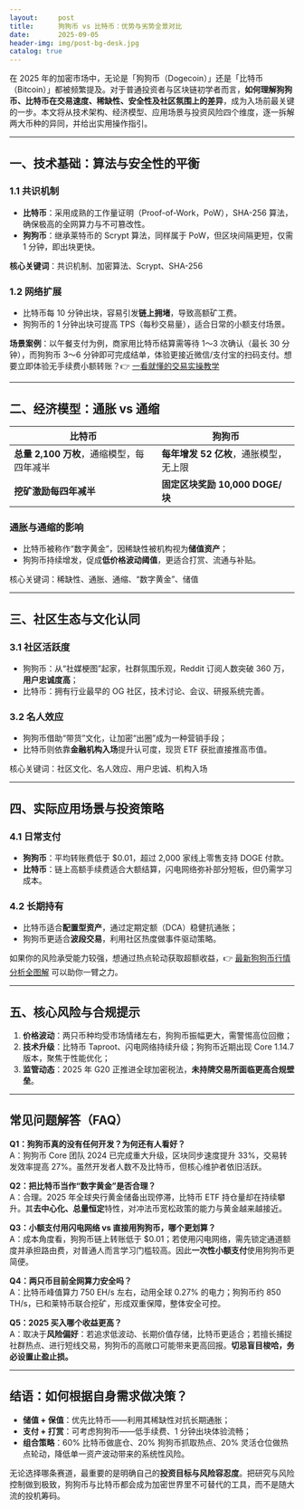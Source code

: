 ```yaml
---
layout:     post
title:      狗狗币 vs 比特币：优势与劣势全景对比
date:       2025-09-05
header-img: img/post-bg-desk.jpg
catalog: true
---
```


在 2025 年的加密市场中，无论是「狗狗币（Dogecoin）」还是「比特币（Bitcoin）」都被频繁提及。对于普通投资者与区块链初学者而言，**如何理解狗狗币、比特币在交易速度、稀缺性、安全性及社区氛围上的差异**，成为入场前最关键的一步。本文将从技术架构、经济模型、应用场景与投资风险四个维度，逐一拆解两大币种的异同，并给出实用操作指引。

---

## 一、技术基础：算法与安全性的平衡

### 1.1 共识机制
- **比特币**：采用成熟的工作量证明（Proof-of-Work，PoW），SHA-256 算法，确保极高的全网算力与不可篡改性。
- **狗狗币**：继承莱特币的 Scrypt 算法，同样属于 PoW，但区块间隔更短，仅需 1 分钟，即出块更快。

**核心关键词**：共识机制、加密算法、Scrypt、SHA-256

### 1.2 网络扩展
- 比特币每 10 分钟出块，容易引发**链上拥堵**，导致高额矿工费。
- 狗狗币的 1 分钟出块可提高 TPS（每秒交易量），适合日常的小额支付场景。

**场景案例**：以午餐支付为例，商家用比特币结算需等待 1～3 次确认（最长 30 分钟），而狗狗币 3～6 分钟即可完成结单，体验更接近微信/支付宝的扫码支付。想要立即体验无手续费小额转账？👉 [一看就懂的交易实操教学](https://okxdog.com/)

---

## 二、经济模型：通胀 vs 通缩

| 比特币                             | 狗狗币                              |
|----------------------------------|----------------------------------|
| **总量 2,100 万枚**，通缩模型，每四年减半 | **每年增发 52 亿枚**，通胀模型，无上限 |
| **挖矿激励每四年减半**               | **固定区块奖励 10,000 DOGE/块**        |

### 通胀与通缩的影响
- 比特币被称作“数字黄金”，因稀缺性被机构视为**储值资产**；
- 狗狗币持续增发，促成**低价格波动阈值**，更适合打赏、流通与补贴。

核心关键词：稀缺性、通胀、通缩、“数字黄金”、储值

---

## 三、社区生态与文化认同

### 3.1 社区活跃度
- 狗狗币：从“社媒梗图”起家，社群氛围乐观，Reddit 订阅人数突破 360 万，**用户忠诚度高**；
- 比特币：拥有行业最早的 OG 社区，技术讨论、会议、研报系统完善。

### 3.2 名人效应
- 狗狗币借助“带货”文化，让加密“出圈”成为一种营销手段；
- 比特币则依靠**金融机构入场**提升认可度，现货 ETF 获批直接推高市值。

核心关键词：社区文化、名人效应、用户忠诚、机构入场

---

## 四、实际应用场景与投资策略

### 4.1 日常支付
- **狗狗币**：平均转账费低于 $0.01，超过 2,000 家线上零售支持 DOGE 付款。
- **比特币**：链上高额手续费适合大额结算，闪电网络弥补部分短板，但仍需学习成本。

### 4.2 长期持有
- 比特币适合**配置型资产**，通过定期定额（DCA）稳健抗通胀；
- 狗狗币更适合**波段交易**，利用社区热度做事件驱动策略。

如果你的风险承受能力较强，想通过热点轮动获取超额收益，👉 [最新狗狗币行情分析全图解](https://okxdog.com/) 可以助你一臂之力。

---

## 五、核心风险与合规提示

1. **价格波动**：两只币种均受市场情绪左右，狗狗币振幅更大，需警惕高位回撤；
2. **技术升级**：比特币 Taproot、闪电网络持续升级；狗狗币近期出现 Core 1.14.7 版本，聚焦于性能优化；
3. **监管动态**：2025 年 G20 正推进全球加密税法，**未持牌交易所面临更高合规壁垒**。

---

## 常见问题解答（FAQ）

**Q1：狗狗币真的没有任何开发？为何还有人看好？**  
A：狗狗币 Core 团队 2024 已完成重大升级，区块同步速度提升 33%，交易转发效率提高 27%。虽然开发者人数不及比特币，但核心维护者依旧活跃。

**Q2：把比特币当作“数字黄金”是否合理？**  
A：合理。2025 年全球央行黄金储备出现停滞，比特币 ETF 持仓量却在持续攀升。其**去中心化、总量恒定**特性，对冲法币宽松政策的能力与黄金越来越接近。

**Q3：小额支付用闪电网络 vs 直接用狗狗币，哪个更划算？**  
A：成本角度看，狗狗币链上转账低于 $0.01；若使用闪电网络，需先锁定通道额度并承担路由费，对普通人而言学习门槛较高。因此**一次性小额支付**使用狗狗币更简便。

**Q4：两只币目前全网算力安全吗？**  
A：比特币峰值算力 750 EH/s 左右，动用全球 0.27% 的电力；狗狗币约 850 TH/s，已和莱特币联合挖矿，形成双重保障，整体安全可控。

**Q5：2025 买入哪个收益更高？**  
A：取决于**风险偏好**：若追求低波动、长期价值存储，比特币更适合；若擅长捕捉社群热点、进行短线交易，狗狗币的高敞口可能带来更高回报。**切忌盲目梭哈，务必设置止盈止损。**

---

## 结语：如何根据自身需求做决策？

- **储值 + 保值**：优先比特币——利用其稀缺性对抗长期通胀；
- **支付 + 打赏**：可考虑狗狗币——低手续费、1 分钟出块体验流畅；
- **组合策略**：60% 比特币做底仓、20% 狗狗币抓取热点、20% 灵活仓位做热点轮动，降低单一资产波动带来的系统性风险。

无论选择哪条赛道，最重要的是明确自己的**投资目标与风险容忍度**。把研究与风险控制做到极致，狗狗币与比特币都会成为加密世界里不可替代的工具，而不是随大流的投机筹码。